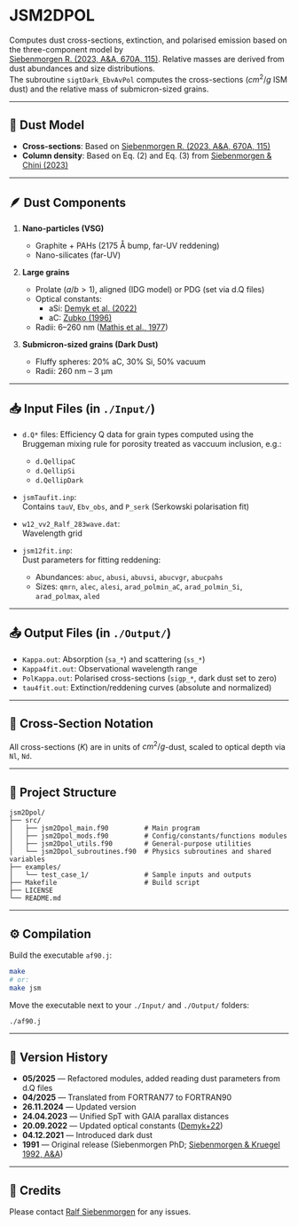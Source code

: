 # JSM2DPOL

Computes dust cross-sections, extinction, and polarised emission based on the three-component model by  
[Siebenmorgen R. (2023, A&A, 670A, 115)](https://arxiv.org/abs/2211.10146). Relative masses are derived from dust abundances and size distributions.  
The subroutine `sigtDark_EbvAvPol` computes the cross-sections ($cm^2/g$ ISM dust) and the relative mass of submicron-sized grains.

---

## 🌌 Dust Model

- **Cross-sections**: Based on [Siebenmorgen R. (2023, A&A, 670A, 115)](https://arxiv.org/abs/2211.10146)  
- **Column density**: Based on Eq. (2) and Eq. (3) from [Siebenmorgen & Chini (2023)](https://arxiv.org/abs/2311.03310)

---

## 🪶 Dust Components

1. **Nano-particles (VSG)**  
   - Graphite + PAHs (2175 Å bump, far-UV reddening)  
   - Nano-silicates (far-UV)

2. **Large grains**  
   - Prolate ($a/b > 1$), aligned (IDG model) or PDG (set via d.Q files)
   - Optical constants:  
     - aSi: [Demyk et al. (2022)](https://arxiv.org/abs/2209.06513)  
     - aC: [Zubko (1996)](https://ui.adsabs.harvard.edu/abs/1996MNRAS.282.1321Z/abstract)  
   - Radii: 6–260 nm ([Mathis et al., 1977](https://ui.adsabs.harvard.edu/abs/1977ApJ...217..425M/abstract))

3. **Submicron-sized grains (Dark Dust)**  
   - Fluffy spheres: 20% aC, 30% Si, 50% vacuum  
   - Radii: 260 nm – 3 µm

---

## 📥 Input Files (in `./Input/`)

- `d.Q*` files: Efficiency Q data for grain types computed using the Bruggeman mixing rule for porosity treated as vaccuum inclusion, e.g.: 
  - `d.QellipaC`  
  - `d.QellipSi`  
  - `d.QellipDark`

- `jsmTaufit.inp`:  
  Contains `tauV`, `Ebv_obs`, and `P_serk` (Serkowski polarisation fit)

- `w12_vv2_Ralf_283wave.dat`:  
  Wavelength grid

- `jsm12fit.inp`:  
  Dust parameters for fitting reddening:
  - Abundances: `abuc`, `abusi`, `abuvsi`, `abucvgr`, `abucpahs`
  - Sizes: `qmrn`, `alec`, `alesi`, `arad_polmin_aC`, `arad_polmin_Si`, `arad_polmax`, `aled`

---

## 📤 Output Files (in `./Output/`)

- `Kappa.out`: Absorption (`sa_*`) and scattering (`ss_*`)  
- `Kappa4fit.out`: Observational wavelength range  
- `PolKappa.out`: Polarised cross-sections (`sigp_*`, dark dust set to zero)  
- `tau4fit.out`: Extinction/reddening curves (absolute and normalized)

---

## 📐 Cross-Section Notation

All cross-sections ($K$) are in units of $cm^2/g$-dust, scaled to optical depth via `Nl`, `Nd`.

---

## 📁 Project Structure

    jsm2Dpol/
    ├── src/
    │   ├── jsm2Dpol_main.f90         # Main program
    │   ├── jsm2Dpol_mods.f90         # Config/constants/functions modules
    │   ├── jsm2Dpol_utils.f90        # General-purpose utilities
    │   └── jsm2Dpol_subroutines.f90  # Physics subroutines and shared variables
    ├── examples/
    │   └── test_case_1/              # Sample inputs and outputs
    ├── Makefile                      # Build script
    ├── LICENSE
    └── README.md   

---

## ⚙️ Compilation

Build the executable `af90.j`:

```bash
make
# or:
make jsm
```

Move the executable next to your `./Input/` and `./Output/` folders:

```bash
./af90.j
```

---

## 🧾 Version History
- **05/2025** — Refactored modules, added reading dust parameters from d.Q files 
- **04/2025** — Translated from FORTRAN77 to FORTRAN90  
- **26.11.2024** — Updated version  
- **24.04.2023** — Unified SpT with GAIA parallax distances  
- **20.09.2022** — Updated optical constants ([Demyk+22](https://arxiv.org/abs/2209.06513))  
- **04.12.2021** — Introduced dark dust  
- **1991** — Original release (Siebenmorgen PhD; [Siebenmorgen & Kruegel 1992, A&A](https://adsabs.harvard.edu/full/1992A%26A...259..614S))

---

## 👤 Credits

Please contact [Ralf Siebenmorgen](mailto:Ralf.Siebenmorgen@eso.org) for any issues.  
